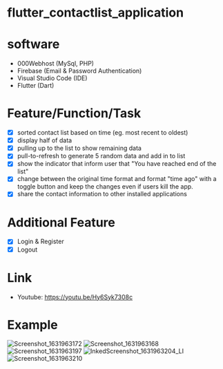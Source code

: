 # flutter_contactlist_application

# software
- 000Webhost (MySql, PHP)
- Firebase (Email & Password Authentication)
- Visual Studio Code (IDE)
- Flutter (Dart)

# Feature/Function/Task
- [X] sorted contact list based on time (eg. most recent to oldest)
- [X] display half of data
- [X] pulling up to the list to show remaining data
- [X] pull-to-refresh to generate 5 random data and add in to list
- [X] show the indicator that inform user that "You have reached end of the list"
- [X] change between the original time format and format "time ago" with a toggle button and keep the changes even if users kill the app.
- [X] share the contact information to other installed applications

# Additional Feature
- [X] Login & Register
- [X] Logout

# Link
- Youtube: https://youtu.be/Hy6Syk7308c

# Example
![Screenshot_1631963172](https://user-images.githubusercontent.com/38557797/133886714-65464b2d-dd31-4fd5-9e3a-fbf6c9aa1d3a.png)
![Screenshot_1631963168](https://user-images.githubusercontent.com/38557797/133886719-eefd9e26-619d-412f-aa95-809079a33a22.png)
![Screenshot_1631963197](https://user-images.githubusercontent.com/38557797/133886723-23bd631e-5557-4f3e-a64c-c5927ed239c8.png)
![InkedScreenshot_1631963204_LI](https://user-images.githubusercontent.com/38557797/133886727-86b4721a-1c27-4b61-85e8-3c68f5dfdf58.jpg)
![Screenshot_1631963210](https://user-images.githubusercontent.com/38557797/133886731-27b2c26a-9bc8-4dd6-9eef-5cd1a65e3f87.png)


